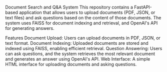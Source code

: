 Document Search and Q&A System
This repository contains a FastAPI-based application that allows users to upload documents (PDF, JSON, or text files) and ask questions based on the content of those documents. The system uses FAISS for document indexing and retrieval, and OpenAI's API for generating answers.

Features
Document Upload: Users can upload documents in PDF, JSON, or text format.
Document Indexing: Uploaded documents are stored and indexed using FAISS, enabling efficient retrieval.
Question Answering: Users can ask questions, and the system retrieves the most relevant document and generates an answer using OpenAI's API.
Web Interface: A simple HTML interface for uploading documents and asking questions.